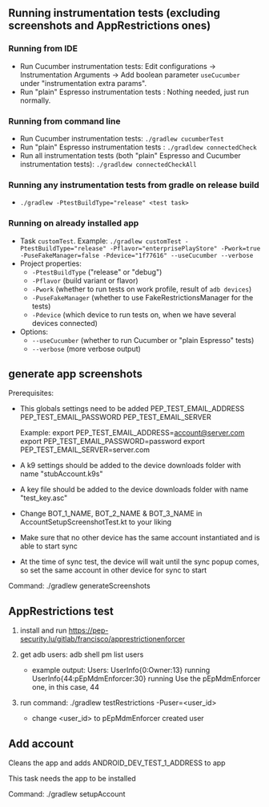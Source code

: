 ## Running instrumentation tests (excluding screenshots and AppRestrictions ones)

### Running from IDE

* Run Cucumber instrumentation tests: Edit configurations -> Instrumentation Arguments -> Add boolean parameter `useCucumber` under "instrumentation extra params".
* Run "plain" Espresso instrumentation tests : Nothing needed, just run normally.

### Running from command line
* Run Cucumber instrumentation tests: `./gradlew cucumberTest`
* Run "plain" Espresso instrumentation tests : `./gradldew connectedCheck`
* Run all instrumentation tests (both "plain" Espresso and Cucumber instrumentation tests): `./gradldew connectedCheckAll`

### Running any instrumentation tests from gradle on release build
* `./gradlew -PtestBuildType="release" <test task>`

### Running on already installed app
* Task `customTest`. Example: `./gradlew customTest -PtestBuildType="release" -Pflavor="enterprisePlayStore" -Pwork=true -PuseFakeManager=false -Pdevice="1f77616" --useCucumber --verbose`
* Project properties:
  * `-PtestBuildType` ("release" or "debug")
  * `-Pflavor` (build variant or flavor)
  * `-Pwork` (whether to run tests on work profile, result of `adb devices`)
  * `-PuseFakeManager` (whether to use FakeRestrictionsManager for the tests)
  * `-Pdevice` (which device to run tests on, when we have several devices connected)
* Options:
  * `--useCucumber` (whether to run Cucumber or "plain Espresso" tests)
  * `--verbose` (more verbose output)


## generate app screenshots 

Prerequisites:

- This globals settings need to be added
    PEP_TEST_EMAIL_ADDRESS
    PEP_TEST_EMAIL_PASSWORD
    PEP_TEST_EMAIL_SERVER

    Example:
    export PEP_TEST_EMAIL_ADDRESS=account@server.com
    export PEP_TEST_EMAIL_PASSWORD=password
    export PEP_TEST_EMAIL_SERVER=server.com

- A k9 settings should be added to the device downloads folder with name "stubAccount.k9s"

- A key file should be added to the device downloads folder with name "test_key.asc"

- Change BOT_1_NAME, BOT_2_NAME & BOT_3_NAME in AccountSetupScreenshotTest.kt to your liking

- Make sure that no other device has the same account instantiated and is able to start sync

- At the time of sync test, the device will wait until the sync popup comes, so set the same account in other device for sync to start

Command:
   ./gradlew generateScreenshots


## AppRestrictions test 

1. install and run https://pep-security.lu/gitlab/francisco/apprestrictionenforcer

2. get adb users:
    adb shell pm list users
    - example output:
        Users:
            UserInfo{0:Owner:13} running
            UserInfo{44:pEpMdmEnforcer:30} running
            Use the pEpMdmEnforcer one, in this case, 44
3. run command:
    ./gradlew testRestrictions -Puser=<user_id>
    - change <user_id> to pEpMdmEnforcer created user

## Add account

Cleans the app and adds ANDROID_DEV_TEST_1_ADDRESS to app

This task needs the app to be installed

Command:
   ./gradlew setupAccount